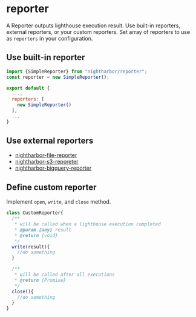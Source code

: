 # reporter
A Reporter outputs lighthouse execution result. Use built-in reporters, external reporters, or your custom reporters. Set array of reporters to use as `reporters` in your configuration.

## Use built-in reporter
```js
import {SimpleReporter} from "nightharbor/reporter";
const reporter = new SimpleReporter();

export default {
  ...,
  reporters: [
    new SimpleReporter()
  ],
  ...
}
```

## Use external reporters
- [nightharbor-file-reporter](https://github.com/YoshiyukiKato/nightharbor-file-reporter)
- [nightharbor-s3-reporeter](https://github.com/YoshiyukiKato/nightharbor-s3-reporter)
- [nightharbor-bigquery-reporter](https://github.com/YoshiyukiKato/nightharbor-bigquery-reporter)

## Define custom reporter
Implement `open`, `write`, and `close` method.

```js
class CustomReporter{
  /**
   * will be called when a lighthouse execution completed
   * @param {any} result
   * @return {void}
   */
  write(result){
    //do something
  }

  /**
   * will be called after all executions
   * @return {Promise}
   */
  close(){
    //do something
  }
}
```
